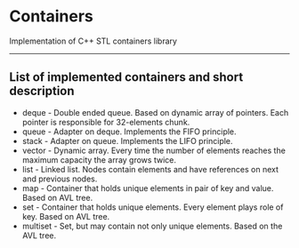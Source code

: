 # Containers
Implementation of C++ STL containers library

---

## List of implemented containers and short description

- deque - Double ended queue. Based on dynamic array of pointers. Each pointer is responsible for 32-elements chunk.
- queue - Adapter on deque. Implements the FIFO principle.
- stack - Adapter on queue. Implements the LIFO principle.
- vector - Dynamic array. Every time the number of elements reaches the maximum capacity the array grows twice.
- list - Linked list. Nodes contain elements and have references on next and previous nodes.
- map - Container that holds unique elements in pair of key and value. Based on AVL tree.
- set - Container that holds unique elements. Every element plays role of key. Based on AVL tree.
- multiset - Set, but may contain not only unique elements. Based on the AVL tree.
